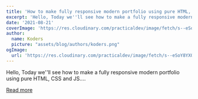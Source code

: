 ```yaml
---
title: 'How to make fully responsive modern portfolio using pure HTML, CSS and JS.'
excerpt: 'Hello, Today we''ll see how to make a fully responsive modern portfolio using pure HTML, CSS and JS....'
date: '2021-08-21'
coverImage: 'https://res.cloudinary.com/practicaldev/image/fetch/s--eSoY8YXO--/c_imagga_scale,f_auto,fl_progressive,h_420,q_auto,w_1000/https://dev-to-uploads.s3.amazonaws.com/uploads/articles/b3xb3uzgjk2svwlhjj93.png'
author:
  name: Koders
  picture: "assets/blog/authors/koders.png"
ogImage:
  url: 'https://res.cloudinary.com/practicaldev/image/fetch/s--eSoY8YXO--/c_imagga_scale,f_auto,fl_progressive,h_420,q_auto,w_1000/https://dev-to-uploads.s3.amazonaws.com/uploads/articles/b3xb3uzgjk2svwlhjj93.png'
---
```


Hello, Today we''ll see how to make a fully responsive modern portfolio using pure HTML, CSS and JS....

[Read more](https://dev.to/kunaal438/how-to-make-fully-responsive-modern-portfolio-using-pure-html-css-and-js-1p65)
